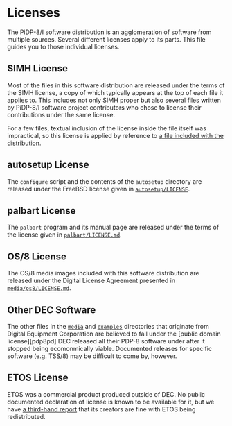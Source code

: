 # Licenses

The PiDP-8/I software distribution is an agglomeration of software from
multiple sources.  Several different licenses apply to its parts.  This
file guides you to those individual licenses.


## SIMH License

Most of the files in this software distribution are released under the
terms of the SIMH license, a copy of which typically appears at the top
of each file it applies to. This includes not only SIMH proper but also
several files written by PiDP-8/I software project contributors who
chose to license their contributions under the same license.

For a few files, textual inclusion of the license inside the file itself
was impractical, so this license is applied by reference to [a file
included with the distribution][sl].

[sl]: https://tangentsoft.com/pidp8i/doc/trunk/SIMH-LICENSE.md


## autosetup License

The `configure` script and the contents of the `autosetup` directory are
released under the FreeBSD license given in [`autosetup/LICENSE`][as].

[as]: https://tangentsoft.com/pidp8i/doc/trunk/autosetup/LICENSE


## palbart License

The `palbart` program and its manual page are released under the terms
of the license given in [`palbart/LICENSE.md`][pl].

[pl]: https://tangentsoft.com/pidp8i/doc/trunk/palbart/LICENSE.md


## OS/8 License

The OS/8 media images included with this software distribution are
released under the Digital License Agreement presented in
[`media/os8/LICENSE.md`][dla].

[dla]: https://tangentsoft.com/pidp8i/doc/trunk/media/os8/LICENSE.md


## Other DEC Software

The other files in the [`media`][md] and [`examples`][ed] directories
that originate from Digital Equipment Corporation are believed to fall
under the [public domain license][pdp8pd] DEC released all their PDP-8
software under after it stopped being ecomonmically viable. Documented
releases for specific software (e.g. TSS/8) may be difficult to come by,
however.

[md]: https://tangentsoft.com/pidp8i/dir?ci=trunk&name=media
[ed]: https://tangentsoft.com/pidp8i/dir?ci=trunk&name=examples


## ETOS License

ETOS was a commercial product produced outside of DEC. No public
documented declaration of license is known to be available for it, but
we have [a third-hand report][el] that its creators are fine with ETOS
being redistributed.

[el]: http://mailman.trailing-edge.com/pipermail/simh/2017-January/016169.html
